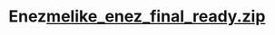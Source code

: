 # Enez[melike_enez_final_ready.zip](https://github.com/user-attachments/files/20765602/melike_enez_final_ready.zip)
